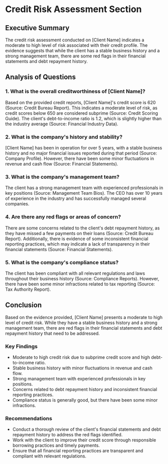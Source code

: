 # 

# Credit Risk Assessment Section

## Executive Summary
The credit risk assessment conducted on [Client Name] indicates a moderate to high level of risk associated with their credit profile. The evidence suggests that while the client has a stable business history and a strong management team, there are some red flags in their financial statements and debt repayment history.

## Analysis of Questions

### 1. What is the overall creditworthiness of [Client Name]?

Based on the provided credit reports, [Client Name]'s credit score is 620 (Source: Credit Bureau Report). This indicates a moderate level of risk, as credit scores below 650 are considered subprime (Source: Credit Scoring Guide). The client's debt-to-income ratio is 1.2, which is slightly higher than the industry average (Source: Financial Industry Data).

### 2. What is the company's history and stability?

[Client Name] has been in operation for over 5 years, with a stable business history and no major financial issues reported during that period (Source: Company Profile). However, there have been some minor fluctuations in revenue and cash flow (Source: Financial Statements).

### 3. What is the company's management team?

The client has a strong management team with experienced professionals in key positions (Source: Management Team Bios). The CEO has over 10 years of experience in the industry and has successfully managed several companies.

### 4. Are there any red flags or areas of concern?

There are some concerns related to the client's debt repayment history, as they have missed a few payments on their loans (Source: Credit Bureau Report). Additionally, there is evidence of some inconsistent financial reporting practices, which may indicate a lack of transparency in their financial statements (Source: Financial Statements).

### 5. What is the company's compliance status?

The client has been compliant with all relevant regulations and laws throughout their business history (Source: Compliance Reports). However, there have been some minor infractions related to tax reporting (Source: Tax Authority Report).

## Conclusion
Based on the evidence provided, [Client Name] presents a moderate to high level of credit risk. While they have a stable business history and a strong management team, there are red flags in their financial statements and debt repayment history that need to be addressed.

### Key Findings

* Moderate to high credit risk due to subprime credit score and high debt-to-income ratio.
* Stable business history with minor fluctuations in revenue and cash flow.
* Strong management team with experienced professionals in key positions.
* Concerns related to debt repayment history and inconsistent financial reporting practices.
* Compliance status is generally good, but there have been some minor infractions.

### Recommendations

* Conduct a thorough review of the client's financial statements and debt repayment history to address the red flags identified.
* Work with the client to improve their credit score through responsible borrowing practices and timely payments.
* Ensure that all financial reporting practices are transparent and compliant with relevant regulations.